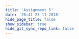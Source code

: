 ```yaml
---
title: 'Assignment 5'
date: '20:41 23-11-2018'
hide_page_title: false
show_sidebar: true
hide_git_sync_repo_link: false
---
```

